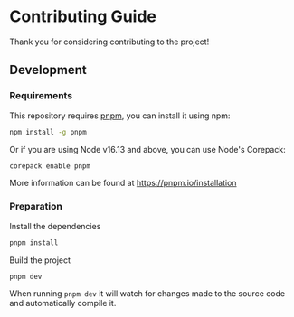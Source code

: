 # Contributing Guide

Thank you for considering contributing to the project!

## Development

### Requirements

This repository requires [pnpm](https://pnpm.js.org/en/),
you can install it using npm:

```bash
npm install -g pnpm
```

Or if you are using Node v16.13 and above, you can use Node's Corepack:

```bash
corepack enable pnpm
```

More information can be found at https://pnpm.io/installation

### Preparation

Install the dependencies

```bash
pnpm install
```

Build the project

```bash
pnpm dev
```

When running `pnpm dev` it will watch for changes made to the source code and automatically compile it.
